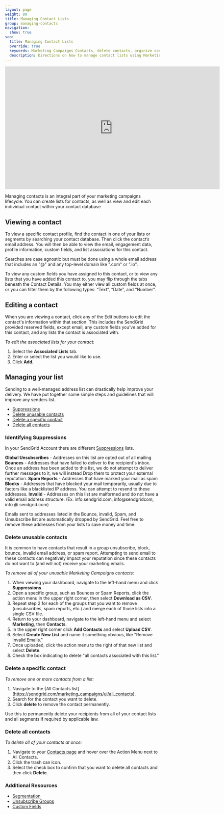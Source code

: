 ```yaml
---
layout: page
weight: 80
title: Managing Contact Lists
group: managing-contacts
navigation:
  show: true
seo:
  title: Managing Contact Lists
  override: true
  keywords: Marketing Campaigns Contacts, delete contacts, organize contacts
  description: Directions on how to manage contact lists using Marketing Campaigns
---
```


<iframe src="https://player.vimeo.com/video/227937591" width="700" height="400" frameborder="0" webkitallowfullscreen mozallowfullscreen allowfullscreen></iframe>

Managing contacts is an integral part of your marketing campaigns lifecycle. You can create lists for contacts, as well as view and edit each individual contact within your contact database

## 	Viewing a contact
 	
To view a specific contact profile, find the contact in one of your lists or segments by searching your contact database. Then click the contact’s email address. You will then be able to view the email, engagement data, profile information, custom fields, and list associations for this contact.

<call-out>

Searches are case agnostic but must be done using a whole email address that includes an "@" and any top-level domain like ".com" or ".io".

</call-out>

To view any custom fields you have assigned to this contact, or to view any lists that you have added this contact to, you may flip through the tabs beneath the Contact Details. You may either view all custom fields at once, or you can filter them by the following types: “Text”, “Date”, and “Number”.

## 	Editing a contact
 	
When you are viewing a contact, click any of the Edit buttons to edit the contact's information within that section. This includes the SendGrid provided reserved fields, except email, any custom fields you’ve added for this contact, and any lists the contact is associated with.

*To edit the associated lists for your contact:*

1. Select the **Associated Lists** tab.
2. Enter or select the list you would like to use.
3. Click **Add**.

## 	Managing your list
 	
Sending to a well-managed address list can drastically help improve your delivery. We have put together some simple steps and guidelines that will improve any senders list.

* [Suppressions](#-Identifying-Suppressions)
* [Delete unusable contacts](#-Delete-unusable-contacts)
* [Delete a specific contact](#-Delete-a-specific-contact)
* [Delete all contacts](#-Delete-all-contacts)

 ### 	Identifying Suppressions
 	
In your SendGrid Account there are different [Suppressions]({{root_url}}/help-support/sending-email/index-suppressions.html) lists.

**Global Unsubscribes** - Addresses on this list are opted out of all mailing
**Bounces** - Addresses that have failed to deliver to the recipient's inbox. Once an address has been added to this list, we do not attempt to deliver further messages to it, we will instead Drop them to protect your external reputation.
**Spam Reports** - Addresses that have marked your mail as spam
**Blocks** - Addresses that have blocked your mail temporarily, usually due to factors like a blacklisted IP address. You can attempt to resend to these addresses.
**Invalid** - Addresses on this list are malformed and do not have a valid email address structure. (Ex. info.sendgrid.com, info@sendgridcom, info @ sendgrid.com)

Emails sent to addresses listed in the Bounce, invalid, Spam, and Unsubscribe list are automatically dropped by SendGrid. Feel free to remove these addresses from your lists to save money and time.

 ### 	Delete unusable contacts
 	
It is common to have contacts that result in a group unsubscribe, block, bounce, invalid email address, or spam report. Attempting to send email to these contacts can negatively impact your reputation since these contacts do not want to (and will not) receive your marketing emails.

*To remove all of your unusable Marketing Campaigns contacts:*

1. When viewing your dashboard, navigate to the left-hand menu and click **Suppressions**.
1. Open a specific group, such as Bounces or Spam Reports, click the action menu in the upper right corner, then select **Download as CSV**.
1. Repeat step 2 for each of the groups that you want to remove (unsubscribes, spam reports, etc.) and merge each of those lists into a single CSV file.
1. Return to your dashboard, navigate to the left-hand menu and select **Marketing**, then **Contacts**.
1. In the upper right corner click **Add Contacts** and select **Upload CSV**.
1. Select **Create New List** and name it something obvious, like "Remove Invalid Emails."
1. Once uploaded, click the action menu to the right of that new list and select **Delete**.
1. Check the box indicating to delete "all contacts associated with this list."

 ### 	Delete a specific contact
 	
*To remove one or more contacts from a list:*

1. Navigate to the {All Contacts list](https://sendgrid.com/marketing_campaigns/ui/all_contacts).
1. Search for the contact you want to delete.
1. Click **delete** to remove the contact permanently.

<call-out type="warning">

Use this to permanently delete your recipients from all of your contact lists and all segments if required by applicable law.

</call-out>

 ### 	Delete all contacts
 	
*To delete all of your contacts at once:*

 1. Navigate to your [Contacts page](https://sendgrid.com/marketing_campaigns/contacts) and hover over the Action Menu next to All Contacts.
 1. Click the trash can icon.
 1. Select the check box to confirm that you want to delete all contacts and then click **Delete**.

 ### 	Additional Resources
  	
- [Segmentation](https://sendgrid.com/docs/help-support/managing-contacts/segmenting-your-contacts.html)
- [Unsubscribe Groups](https://sendgrid.com/docs/help-support/sending-email/index-suppressions.html)
- [Custom Fields](https://sendgrid.com/docs/help-support/sending-email/custom-fields.html)
